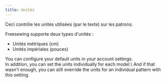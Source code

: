 ```yaml
---
title: Unités
---
```


Ceci contrôle les unités utilisées (par le texte) sur les patrons.

Freesewing supporte deux types d'unités :

- Unités métriques (cm)
- Unités impériales (pouces)

You can configure your default units in your account settings.\
In addition, you can set the units individually for each model.\ And if that wasn't enough, you can still override the units for an individual pattern with this setting.
